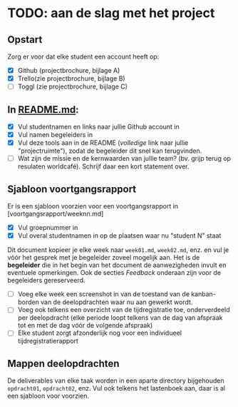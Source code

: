 # TODO: aan de slag met het project

## Opstart

Zorg er voor dat elke student een account heeft op:

- [X] Github (projectbrochure, bijlage A)
- [X] Trello(zie projectbrochure, bijlage B)
- [ ] Toggl (zie projectbrochure, bijlage C)

## In [README.md](README.md):

- [X] Vul studentnamen en links naar jullie Github account in
- [X] Vul namen begeleiders in
- [X] Vul deze tools aan in de README (*volledige* link naar jullie "projectruimte"), zodat de begeleider dit snel kan terugvinden.
- [ ] Wat zijn de missie en de kernwaarden van jullie team? (bv. grijp terug op resulaten worldcafé). Schrijf daar een kort statement over.

## Sjabloon voortgangsrapport

Er is een sjabloon voorzien voor een voortgangsrapport in [voortgangsrapport/weeknn.md]

- [X] Vul groepnummer in
- [X] Vul overal studentnamen in op de plaatsen waar nu "student N" staat

Dit document kopieer je elke week naar `week01.md`, `week02.md`, enz. en vul je vóór het gesprek met je begeleider zoveel mogelijk aan. Het is de **begeleider** die in het begin van het document de aanwezigheden invult en eventuele opmerkingen. Ook de secties *Feedback* onderaan zijn voor de begeleiders gereserveerd.

- [ ] Voeg elke week een screenshot in van de toestand van de kanban-borden van de deelopdrachten waar nu aan gewerkt wordt.
- [ ] Voeg ook telkens een overzicht van de tijdregistratie toe, onderverdeeld per deelopdracht (elke periode loopt telkens van de dag van afspraak tot en met de dag vóór de volgende afspraak)
- [ ] Elke student zorgt afzonderlijk nog voor een individueel tijdregistratierapport

## Mappen deelopdrachten

De deliverables van elke taak worden in een aparte directory bijgehouden `opdracht01`, `opdracht02`, enz. Vul ook telkens het lastenboek aan, daar is al een sjabloon voor voorzien. 
